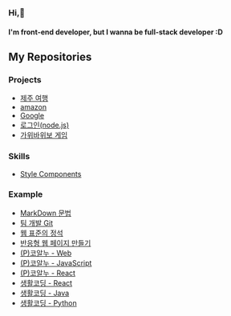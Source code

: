 ### Hi,👋
#### I'm front-end developer, but I wanna be full-stack developer :D


## My Repositories
### Projects
- [제주 여행](https://github.com/min2oyo/dream-jeju)
- [amazon](https://github.com/min2oyo/amazon)
- [Google](https://github.com/min2oyo/google)
- [로그인(node.js)](https://github.com/min2oyo/login-lecture)
- [가위바위보 게임](https://github.com/min2oyo/rps-game)

### Skills
- [Style Components](https://github.com/min2oyo/nomad-style-components)

### Example
- [MarkDown 문법](https://github.com/min2oyo/markdown)
- [팀 개발 Git](https://github.com/min2oyo/iTshirt)
- [웹 표준의 정석](https://github.com/min2oyo/doit-web-standard)
- [반응형 웹 페이지 만들기](#)
- [(P)코알누 - Web](https://github.com/min2oyo/noona-web)
- [(P)코알누 - JavaScript](https://github.com/min2oyo/noona-js)
- [(P)코알누 - React](https://github.com/min2oyo/noona-react)
- [생활코딩 - React](https://github.com/min2oyo/egoing-react)
- [생활코딩 - Java](https://github.com/min2oyo/egoing-java)
- [생활코딩 - Python](https://github.com/min2oyo/egoing-python)





<!--
**min2oyo/min2oyo** is a ✨ _special_ ✨ repository because its `README.md` (this file) appears on your GitHub profile.

Here are some ideas to get you started:

- 🔭 I’m currently working on ...
- 🌱 I’m currently learning ...
- 👯 I’m looking to collaborate on ...
- 🤔 I’m looking for help with ...
- 💬 Ask me about ...
- 📫 How to reach me: ...
- 😄 Pronouns: ...
- ⚡ Fun fact: ...
-->

